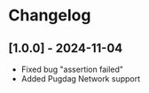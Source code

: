 # Changelog

## [1.0.0] - 2024-11-04

- Fixed bug "assertion failed"
- Added Pugdag Network support
